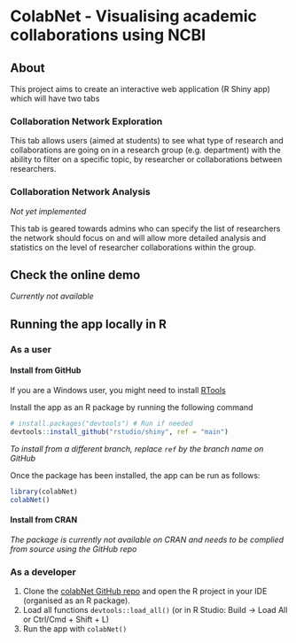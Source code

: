 # ColabNet - Visualising academic collaborations using NCBI

## About
This project aims to create an interactive web application (R Shiny app) which
will have two tabs

### Collaboration Network Exploration

This tab allows users (aimed at students) to see what type of research and 
collaborations are going on in a research group (e.g. department) with the 
ability to filter on a specific topic, by researcher or collaborations between
researchers.

### Collaboration Network Analysis

_Not yet implemented_

This tab is geared towards admins who can specify the list of researchers the
network should focus on and will allow more detailed analysis and 
statistics on the level of researcher collaborations within the group.

## Check the online demo

_Currently not available_

## Running the app locally in R

### As a user

#### Install from GitHub

If you are a Windows user, you might need to install
[RTools](https://cran.r-project.org/bin/windows/Rtools/)

Install the app as an R package by running the following command
```r
# install.packages("devtools") # Run if needed
devtools::install_github("rstudio/shiny", ref = "main")
```
_To install from a different branch, replace `ref` by the branch name on GitHub_

Once the package has been installed, the app can be run as follows:
```r
library(colabNet)
colabNet()
```

#### Install from CRAN

_The package is currently not available on CRAN and needs to be complied from 
source using the GitHub repo_

### As a developer

1) Clone the [colabNet GitHub repo](https://github.com/pieterjanvc/colabNet.git) 
and open the R project in your IDE (organised as an R package).
2) Load all functions `devtools::load_all()` 
(or in R Studio: Build -> Load All or Ctrl/Cmd + Shift + L)
3) Run the app with `colabNet()`

